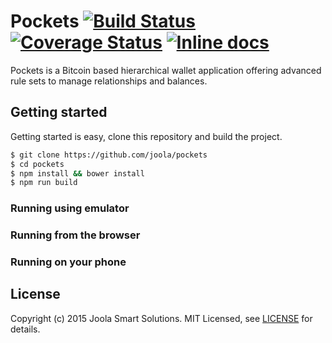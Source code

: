 # Pockets [![Build Status](https://travis-ci.org/joola/pockets.svg)](https://travis-ci.org/joola/pockets) [![Coverage Status](https://coveralls.io/repos/joola/pockets/badge.svg)](https://coveralls.io/r/joola/pockets) [![Inline docs](http://inch-ci.org/github/joola/pockets.svg?branch=develop)](http://inch-ci.org/github/joola/pockets)

Pockets is a Bitcoin based hierarchical wallet application offering advanced
rule sets to manage relationships and balances.

## Getting started

Getting started is easy, clone this repository and build the project.

```bash
$ git clone https://github.com/joola/pockets
$ cd pockets
$ npm install && bower install
$ npm run build
```

### Running using emulator

### Running from the browser

### Running on your phone


## License

Copyright (c) 2015 Joola Smart Solutions. MIT Licensed, see [LICENSE][license] for details.

[license]: https://github.com/joola/pockets/blob/develop/LICENSE.md